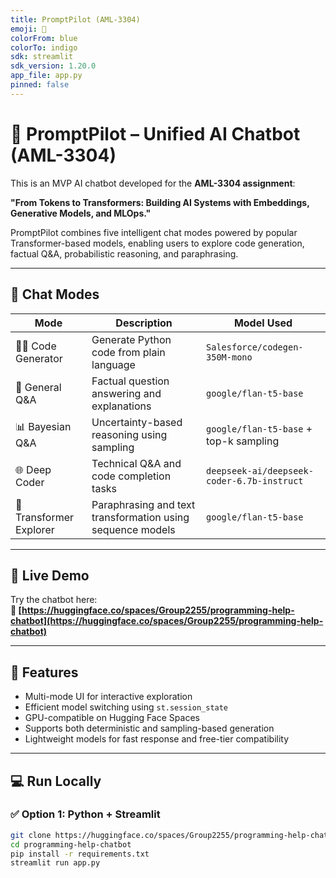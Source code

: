 ```yaml
---
title: PromptPilot (AML-3304)
emoji: 🤖
colorFrom: blue
colorTo: indigo
sdk: streamlit
sdk_version: 1.20.0
app_file: app.py
pinned: false
---
```


# 🤖 PromptPilot – Unified AI Chatbot (AML-3304)

This is an MVP AI chatbot developed for the **AML-3304 assignment**:

**"From Tokens to Transformers: Building AI Systems with Embeddings, Generative Models, and MLOps."**

PromptPilot combines five intelligent chat modes powered by popular Transformer-based models, enabling users to explore code generation, factual Q&A, probabilistic reasoning, and paraphrasing.

---

## 🔄 Chat Modes

| Mode                    | Description                                                 | Model Used                            |
|-------------------------|-------------------------------------------------------------|----------------------------------------|
| 🧑‍💻 Code Generator       | Generate Python code from plain language                    | `Salesforce/codegen-350M-mono`         |
| 📘 General Q&A          | Factual question answering and explanations                 | `google/flan-t5-base`                  |
| 📊 Bayesian Q&A         | Uncertainty-based reasoning using sampling                  | `google/flan-t5-base` + top-k sampling |
| 🌐 Deep Coder           | Technical Q&A and code completion tasks                     | `deepseek-ai/deepseek-coder-6.7b-instruct` |
| 🔁 Transformer Explorer | Paraphrasing and text transformation using sequence models  | `google/flan-t5-base`                  |

---

## 🚀 Live Demo

Try the chatbot here:  
**🔗 [https://huggingface.co/spaces/Group2255/programming-help-chatbot](https://huggingface.co/spaces/Group2255/programming-help-chatbot)**

---

## 🧩 Features

- Multi-mode UI for interactive exploration  
- Efficient model switching using `st.session_state`  
- GPU-compatible on Hugging Face Spaces  
- Supports both deterministic and sampling-based generation  
- Lightweight models for fast response and free-tier compatibility  

---

## 💻 Run Locally

### ✅ Option 1: Python + Streamlit

```bash
git clone https://huggingface.co/spaces/Group2255/programming-help-chatbot
cd programming-help-chatbot
pip install -r requirements.txt
streamlit run app.py
